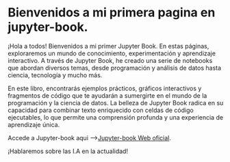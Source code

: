 # Bienvenidos a mi primera pagina en jupyter-book.

¡Hola a todos! Bienvenidos a mi primer Jupyter Book. En estas páginas, exploraremos un mundo de conocimiento, experimentación y aprendizaje interactivo. A través de Jupyter Book, he creado una serie de notebooks que abordan diversos temas, desde programación y análisis de datos hasta ciencia, tecnología y mucho más.

En este libro, encontrarás ejemplos prácticos, gráficos interactivos y fragmentos de código que te ayudarán a sumergirte en el mundo de la programación y la ciencia de datos. La belleza de Jupyter Book radica en su capacidad para combinar texto enriquecido con celdas de código ejecutables, lo que permite una comprensión profunda y una experiencia de aprendizaje única.

Accede a Jupyter-book aqui -->[Jupyter-book Web oficial](https://jupyterbook.org).


¡Hablaremos sobre las I.A en la actualidad!


```{tableofcontents}
```
